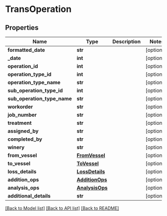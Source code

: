 # TransOperation

## Properties
Name | Type | Description | Notes
------------ | ------------- | ------------- | -------------
**formatted_date** | **str** |  | [optional] 
**_date** | **int** |  | [optional] 
**operation_id** | **int** |  | [optional] 
**operation_type_id** | **int** |  | [optional] 
**operation_type_name** | **str** |  | [optional] 
**sub_operation_type_id** | **int** |  | [optional] 
**sub_operation_type_name** | **str** |  | [optional] 
**workorder** | **str** |  | [optional] 
**job_number** | **str** |  | [optional] 
**treatment** | **str** |  | [optional] 
**assigned_by** | **str** |  | [optional] 
**completed_by** | **str** |  | [optional] 
**winery** | **str** |  | [optional] 
**from_vessel** | [**FromVessel**](FromVessel.md) |  | [optional] 
**to_vessel** | [**ToVessel**](ToVessel.md) |  | [optional] 
**loss_details** | [**LossDetails**](LossDetails.md) |  | [optional] 
**addition_ops** | [**AdditionOps**](AdditionOps.md) |  | [optional] 
**analysis_ops** | [**AnalysisOps**](AnalysisOps.md) |  | [optional] 
**additional_details** | **str** |  | [optional] 

[[Back to Model list]](../README.md#documentation-for-models) [[Back to API list]](../README.md#documentation-for-api-endpoints) [[Back to README]](../README.md)


